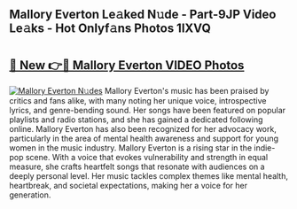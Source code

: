 ## Mallory Everton Le𝚊ked N𝚞de - Part-9JP Video Le𝚊ks - Hot Onlyf𝚊ns Photos 1IXVQ

# <h2><a href="http://ab76690.deff.icu/?id=Mallory+Everton">🔗 New 👉🔴 Mallory Everton VIDEO Photos</a></h2>

[![Mallory Everton N𝚞des](https://i.imgur.com/rIISA9y.gif)](http://ab76690.deff.icu/?id=Mallory+Everton)
Mallory Everton's music has been praised by critics and fans alike, with many noting her unique voice, introspective lyrics, and genre-bending sound. Her songs have been featured on popular playlists and radio stations, and she has gained a dedicated following online. Mallory Everton has also been recognized for her advocacy work, particularly in the area of mental health awareness and support for young women in the music industry. Mallory Everton is a rising star in the indie-pop scene. With a voice that evokes vulnerability and strength in equal measure, she crafts heartfelt songs that resonate with audiences on a deeply personal level. Her music tackles complex themes like mental health, heartbreak, and societal expectations, making her a voice for her generation.
